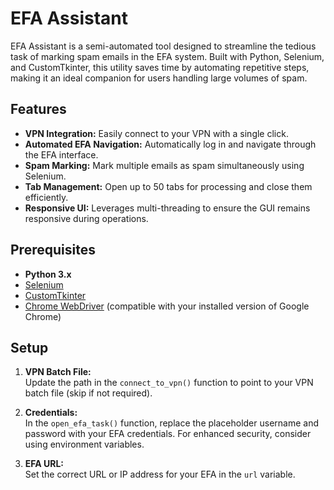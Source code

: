 # EFA Assistant

EFA Assistant is a semi-automated tool designed to streamline the tedious task of marking spam emails in the EFA system. Built with Python, Selenium, and CustomTkinter, this utility saves time by automating repetitive steps, making it an ideal companion for users handling large volumes of spam.

## Features

- **VPN Integration:** Easily connect to your VPN with a single click.
- **Automated EFA Navigation:** Automatically log in and navigate through the EFA interface.
- **Spam Marking:** Mark multiple emails as spam simultaneously using Selenium.
- **Tab Management:** Open up to 50 tabs for processing and close them efficiently.
- **Responsive UI:** Leverages multi-threading to ensure the GUI remains responsive during operations.

## Prerequisites

- <b> Python 3.x </b>
- [Selenium](https://selenium-python.readthedocs.io/)
- [CustomTkinter](https://github.com/TomSchimansky/CustomTkinter)
- [Chrome WebDriver](https://sites.google.com/a/chromium.org/chromedriver/) (compatible with your installed version of Google Chrome)

## Setup

1. **VPN Batch File:**  
   Update the path in the `connect_to_vpn()` function to point to your VPN batch file (skip if not required).

2. **Credentials:**  
   In the `open_efa_task()` function, replace the placeholder username and password with your EFA credentials. For enhanced security, consider using environment variables.

3. **EFA URL:**  
   Set the correct URL or IP address for your EFA in the `url` variable.
